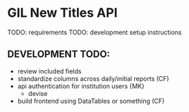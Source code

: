 # GIL New Titles API

TODO: requirements
TODO: development setup instructions

## DEVELOPMENT TODO:

- review included fields
- standardize columns across daily/initial reports (CF)
- api authentication for institution users {MK}
  - devise
- build frontend using DataTables or something (CF)
